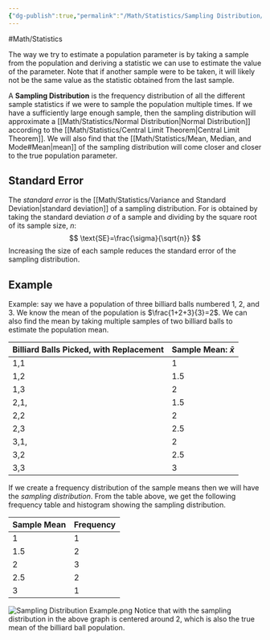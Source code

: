 ```yaml
---
{"dg-publish":true,"permalink":"/Math/Statistics/Sampling Distribution/","created":"2024-11-12T01:00:48.877-05:00","updated":"2024-11-17T00:26:09.685-05:00"}
---
```


#Math/Statistics 

The way we try to estimate a population parameter is by taking a sample from the population and deriving a statistic we can use to estimate the value of the parameter. Note that if another sample were to be taken, it will likely not be the same value as the statistic obtained from the last sample.

A **Sampling Distribution** is the frequency distribution of all the different sample statistics if we were to sample the population multiple times. If we have a sufficiently large enough sample, then the sampling distribution will approximate a [[Math/Statistics/Normal Distribution\|Normal Distribution]] according to the [[Math/Statistics/Central Limit Theorem\|Central Limit Theorem]]. We will also find that the [[Math/Statistics/Mean, Median, and Mode#Mean\|mean]] of the sampling distribution will come closer and closer to the true population parameter.

## Standard Error

The *standard error* is the [[Math/Statistics/Variance and Standard Deviation\|standard deviation]] of a sampling distribution. For  is obtained by taking the standard deviation $\sigma$ of a sample and dividing by the square root of its sample size, $n$:
$$
\text{SE}=\frac{\sigma}{\sqrt{n}}
$$
Increasing the size of each sample reduces the standard error of the sampling distribution.
## Example
Example: say we have a population of three billiard balls numbered 1, 2, and 3. We know the mean of the population is $\frac{1+2+3}{3}=2$. We can also find the mean by taking multiple samples of two billiard balls to estimate the population mean. 

| Billiard Balls Picked, with Replacement | Sample Mean: $\bar{x}$ |
| --------------------------------------- | ---------------------- |
| 1,1                                     | 1                      |
| 1,2                                     | 1.5                    |
| 1,3                                     | 2                      |
| 2,1,                                    | 1.5                    |
| 2,2                                     | 2                      |
| 2,3                                     | 2.5                    |
| 3,1,                                    | 2                      |
| 3,2                                     | 2.5                    |
| 3,3                                     | 3                      |
If we create a frequency distribution of the sample means then we will have the *sampling distribution*. From the table above, we get the following frequency table and histogram showing the sampling distribution.

| Sample Mean | Frequency |
| ----------- | --------- |
| 1           | 1         |
| 1.5         | 2         |
| 2           | 3         |
| 2.5         | 2         |
| 3           | 1         |
![Sampling Distribution Example.png](/img/user/Sampling%20Distribution%20Example.png)
Notice that with the sampling distribution in the above graph is centered around 2, which is also the true mean of the billiard ball population.